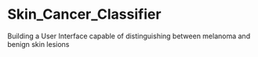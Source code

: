 # Skin_Cancer_Classifier
Building a User Interface capable of distinguishing between melanoma and benign skin lesions
